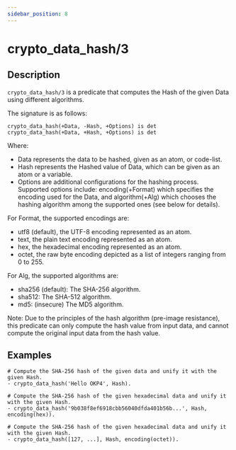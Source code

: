 ```yaml
---
sidebar_position: 8
---
```

[//]: # (This file is auto-generated. Please do not modify it yourself.)

# crypto_data_hash/3

## Description

`crypto_data_hash/3` is a predicate that computes the Hash of the given Data using different algorithms.

The signature is as follows:

```text
crypto_data_hash(+Data, -Hash, +Options) is det
crypto_data_hash(+Data, +Hash, +Options) is det
```

Where:

- Data represents the data to be hashed, given as an atom, or code\-list.
- Hash represents the Hashed value of Data, which can be given as an atom or a variable.
- Options are additional configurations for the hashing process. Supported options include: encoding\(\+Format\) which specifies the encoding used for the Data, and algorithm\(\+Alg\) which chooses the hashing algorithm among the supported ones \(see below for details\).

For Format, the supported encodings are:

- utf8 \(default\), the UTF\-8 encoding represented as an atom.
- text, the plain text encoding represented as an atom.
- hex, the hexadecimal encoding represented as an atom.
- octet, the raw byte encoding depicted as a list of integers ranging from 0 to 255.

For Alg, the supported algorithms are:

- sha256 \(default\): The SHA\-256 algorithm.
- sha512: The SHA\-512 algorithm.
- md5: \(insecure\) The MD5 algorithm.

Note: Due to the principles of the hash algorithm \(pre\-image resistance\), this predicate can only compute the hash value from input data, and cannot compute the original input data from the hash value.

## Examples

```text
# Compute the SHA-256 hash of the given data and unify it with the given Hash.
- crypto_data_hash('Hello OKP4', Hash).

# Compute the SHA-256 hash of the given hexadecimal data and unify it with the given Hash.
- crypto_data_hash('9b038f8ef6918cbb56040dfda401b56b...', Hash, encoding(hex)).

# Compute the SHA-256 hash of the given hexadecimal data and unify it with the given Hash.
- crypto_data_hash([127, ...], Hash, encoding(octet)).
```
